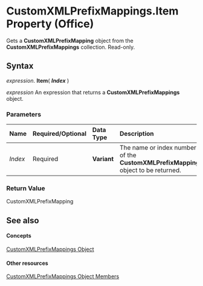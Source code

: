 
# CustomXMLPrefixMappings.Item Property (Office)

Gets a  **CustomXMLPrefixMapping** object from the **CustomXMLPrefixMappings** collection. Read-only.


## Syntax

 _expression_. **Item**( **_Index_** )

 _expression_ An expression that returns a **CustomXMLPrefixMappings** object.


### Parameters



|**Name**|**Required/Optional**|**Data Type**|**Description**|
|:-----|:-----|:-----|:-----|
| _Index_|Required|**Variant**|The name or index number of the  **CustomXMLPrefixMapping** object to be returned.|

### Return Value

CustomXMLPrefixMapping


## See also


#### Concepts


[CustomXMLPrefixMappings Object](7da5e1df-a436-ab54-4ea0-270f3edaf240.md)
#### Other resources


[CustomXMLPrefixMappings Object Members](03fb6754-794d-2c9d-5775-8265e3bcb8e9.md)
